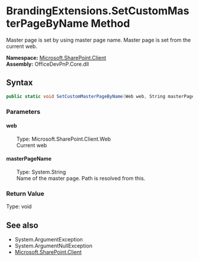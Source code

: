 # BrandingExtensions.SetCustomMasterPageByName Method  
Master page is set by using master page name. Master page is set from the current web.  

**Namespace:** [Microsoft.SharePoint.Client](Microsoft.SharePoint.Client.md)  
**Assembly:** OfficeDevPnP.Core.dll  
## Syntax
```C#
public static void SetCustomMasterPageByName(Web web, String masterPageName)
```
### Parameters
#### web  
&emsp;&emsp;Type: Microsoft.SharePoint.Client.Web  
&emsp;&emsp;Current web  

#### masterPageName  
&emsp;&emsp;Type: System.String  
&emsp;&emsp;Name of the master page. Path is resolved from this.  

### Return Value
Type: void  

## See also
- System.ArgumentException
- System.ArgumentNullException
- [Microsoft.SharePoint.Client](Microsoft.SharePoint.Client.md)
